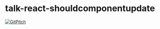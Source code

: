 # talk-react-shouldcomponentupdate

[![GitPitch](https://gitpitch.com/assets/badge.svg)](https://gitpitch.com/aganglada/talk-react-shouldcomponentupdate/master?grs=github&t=white)